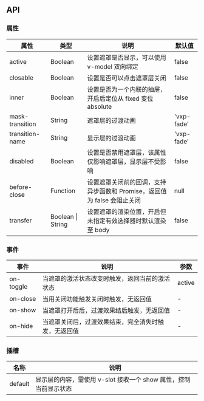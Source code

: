 ## API

### 属性

| 属性            | 类型              | 说明                                                                    | 默认值     |
| --------------- | ----------------- | ----------------------------------------------------------------------- | ---------- |
| active          | Boolean           | 设置遮罩是否显示，可以使用 v-model 双向绑定                             | false      |
| closable        | Boolean           | 设置是否可以点击遮罩层关闭                                              | false      |
| inner           | Boolean           | 设置是否为一个内联的抽屉，开启后定位从 fixed 变位 absolute              | false      |
| mask-transition | String            | 遮罩层的过渡动画                                                        | 'vxp-fade' |
| transition-name | String            | 显示层的过渡动画                                                        | 'vxp-fade' |
| disabled        | Boolean           | 设置是否禁用遮罩层，该属性仅影响遮罩层，显示层不受影响                  | false      |
| before-close    | Function          | 设置遮罩关闭前的回调，支持异步函数和 Promise，返回值为 false 会阻止关闭 | null       |
| transfer        | Boolean \| String | 设置遮罩的渲染位置，开启但未指定有效选择器时默认渲染至 body             | false      |

### 事件

| 事件      | 说明                                                 | 参数   |
| --------- | ---------------------------------------------------- | ------ |
| on-toggle | 当遮罩的激活状态改变时触发，返回当前的激活状态       | active |
| on-close  | 当用关闭功能触发关闭时触发，无返回值                 | -      |
| on-show   | 当遮罩打开后后，过渡效果结后触发，无返回值           | -      |
| on-hide   | 当遮罩关闭后，过渡效果结束，完全消失时触发，无返回值 | -      |

### 插槽

| 名称    | 说明                                                             |
| ------- | ---------------------------------------------------------------- |
| default | 显示层的内容，需使用 v-slot 接收一个 show 属性，控制当前显示状态 |
